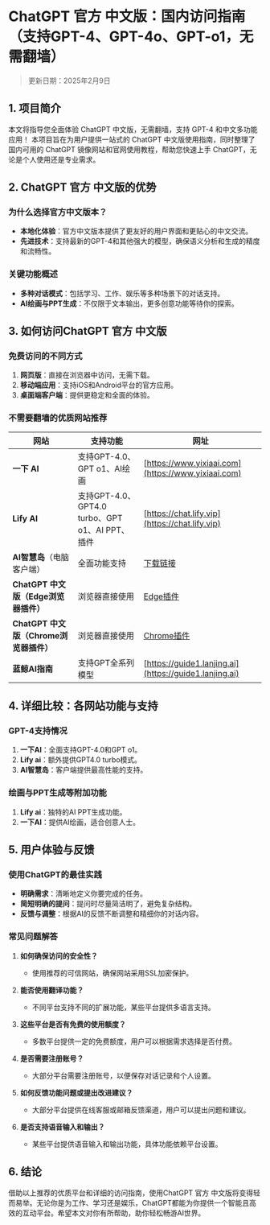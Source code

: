 # **ChatGPT 官方 中文版：国内访问指南（支持GPT-4、GPT-4o、GPT-o1，无需翻墙）**
> 更新日期：2025年2月9日

## **1. 项目简介**
本文将指导您全面体验 ChatGPT 中文版，无需翻墙，支持 GPT-4 和中文多功能应用！
本项目旨在为用户提供一站式的 ChatGPT 中文版使用指南，同时整理了国内可用的 ChatGPT 镜像网站和官网使用教程，帮助您快速上手 ChatGPT，无论是个人使用还是专业需求。

## **2. ChatGPT 官方 中文版的优势**

### **为什么选择官方中文版本？**
- **本地化体验**：官方中文版本提供了更友好的用户界面和更贴心的中文交流。
- **先进技术**：支持最新的GPT-4和其他强大的模型，确保语义分析和生成的精度和流畅性。

### **关键功能概述**
- **多种对话模式**：包括学习、工作、娱乐等多种场景下的对话支持。
- **AI绘画与PPT生成**：不仅限于文本输出，更多创意功能等待你的探索。

## **3. 如何访问ChatGPT 官方 中文版**

### **免费访问的不同方式**
1. **网页版**：直接在浏览器中访问，无需下载。
2. **移动端应用**：支持iOS和Android平台的官方应用。
3. **桌面端客户端**：提供更稳定和全面的体验。

### **不需要翻墙的优质网站推荐**

| 网站 | 支持功能 | 网址 | 
|------|----------|------|
| **一下 AI** | 支持GPT-4.0、GPT o1、AI绘画 | [https://www.yixiaai.com](https://www.yixiaai.com) |
| **Lify AI** | 支持GPT-4.0、GPT4.0 turbo、GPT o1、AI PPT、插件 | [https://chat.lify.vip](https://chat.lify.vip) |
| **AI智慧岛**（电脑客户端） | 全面功能支持 | [下载链接](https://chatknow.lify.vip/software/AI%E6%99%BA%E6%85%A7%E5%B2%9B_1.0.0_x64_zh-CN.msi) |
| **ChatGPT 中文版（Edge浏览器插件）** | 浏览器直接使用 | [Edge插件](https://microsoftedge.microsoft.com/addons/detail/chatgpt%E4%B8%AD%E6%96%87%E7%89%88%EF%BC%88%E4%B8%AD%E6%96%87%E7%95%8C%E9%9D%A2%E3%80%81%E5%AF%B9%E8%AF%9D%E3%80%81%E5%86%99%E4%BD%9C%E3%80%81%E7%BB%98%E7%94%BB/lmlenkgcieicbnpobkhmpcgmamahahil) |
| **ChatGPT 中文版（Chrome浏览器插件）** | 浏览器直接使用 | [Chrome插件](https://chromewebstore.google.com/detail/chatgpt%E4%B8%AD%E6%96%87%E7%89%88%EF%BC%88ai-%E6%99%BA%E6%85%A7%E5%B2%9B%EF%BC%89/jffjfhngfgcglmjjpakgekefpegmhkll?hl=zh-CN&utm_source=ext_sidebar) |
| **蓝鲸AI指南** | 支持GPT全系列模型 | [https://guide1.lanjing.ai](https://guide1.lanjing.ai) |

## **4. 详细比较：各网站功能与支持**

### **GPT-4支持情况**
1. **一下AI**：全面支持GPT-4.0和GPT o1。
2. **Lify ai**：额外提供GPT4.0 turbo模式。
3. **AI智慧岛**：客户端提供最高性能的支持。

### **绘画与PPT生成等附加功能**
1. **Lify ai**：独特的AI PPT生成功能。
2. **一下AI**：提供AI绘画，适合创意人士。

## **5. 用户体验与反馈**

### **使用ChatGPT的最佳实践**
- **明确需求**：清晰地定义你要完成的任务。
- **简短明确的提问**：提问时尽量简洁明了，避免复杂结构。
- **反馈与调整**：根据AI的反馈不断调整和精细你的对话内容。

### **常见问题解答**

1. **如何确保访问的安全性？**
    - 使用推荐的可信网站，确保网站采用SSL加密保护。

2. **能否使用翻译功能？**
    - 不同平台支持不同的扩展功能，某些平台提供多语言支持。

3. **这些平台是否有免费的使用额度？**
    - 多数平台提供一定的免费额度，用户可以根据需求选择是否付费。

4. **是否需要注册账号？**
    - 大部分平台需要注册账号，以便保存对话记录和个人设置。

5. **如何反馈功能问题或提出改进建议？**
    - 大部分平台提供在线客服或邮箱反馈渠道，用户可以提出问题和建议。

6. **是否支持语音输入和输出？**
    - 某些平台提供语音输入和输出功能，具体功能依赖平台设置。

## **6. 结论**
借助以上推荐的优质平台和详细的访问指南，使用ChatGPT 官方 中文版将变得轻而易举。无论你是为工作、学习还是娱乐，ChatGPT都能为你提供一个智能且高效的互动平台。希望本文对你有所帮助，助你轻松畅游AI世界。
